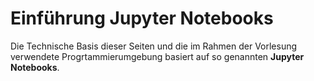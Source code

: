 # Einführung Jupyter Notebooks
Die Technische Basis dieser Seiten und die im Rahmen der Vorlesung verwendete Progrtammierumgebung basiert auf so genannten **Jupyter Notebooks**.